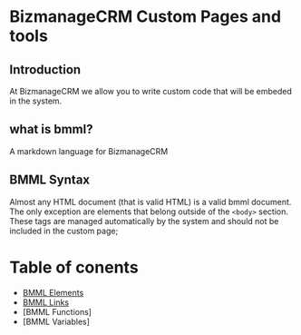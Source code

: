 # BizmanageCRM Custom Pages and tools

## Introduction

At BizmanageCRM we allow you to write custom code that will be embeded in the system. 

## what is bmml?
A markdown language for BizmanageCRM



## BMML Syntax

Almost any HTML document (that is valid HTML) is a valid bmml document. The only exception are elements that belong outside of the `<body>` section. These tags are managed automatically by the system and should not be included in the custom page;


# Table of conents

- [BMML Elements](https://github.com/bizmanagrcrm/knowledgebase/blob/main/elements/README.md)
- [BMML Links](https://github.com/bizmanagrcrm/knowledgebase/blob/main/links/README.md)
- [BMML Functions]
- [BMML Variables]